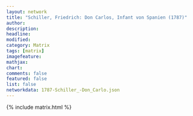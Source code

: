 ```yaml
---
layout: network
title: "Schiller, Friedrich: Don Carlos, Infant von Spanien (1787)"
author:
description:
headline:
modified:
category: Matrix
tags: [matrix]
imagefeature: 
mathjax: 
chart: 
comments: false
featured: false
list: false
networkdata: 1787-Schiller_-Don_Carlo.json
---
```

{% include matrix.html %}
